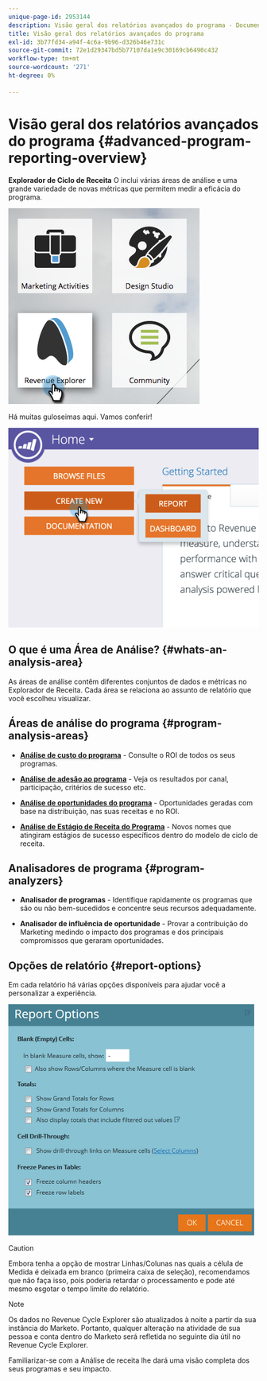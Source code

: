 ```yaml
---
unique-page-id: 2953144
description: Visão geral dos relatórios avançados do programa - Documentos do Marketo - Documentação do produto
title: Visão geral dos relatórios avançados do programa
exl-id: 3b77fd34-a94f-4c6a-9b96-d326b46e731c
source-git-commit: 72e1d29347bd5b77107da1e9c30169cb6490c432
workflow-type: tm+mt
source-wordcount: '271'
ht-degree: 0%

---
```


# Visão geral dos relatórios avançados do programa {#advanced-program-reporting-overview}

**Explorador de Ciclo de Receita** O inclui várias áreas de análise e uma grande variedade de novas métricas que permitem medir a eficácia do programa.

![](assets/rev.png)

Há muitas guloseimas aqui. Vamos conferir!

![](assets/image2015-4-30-10-3a15-3a17.png)

## O que é uma Área de Análise? {#whats-an-analysis-area}

As áreas de análise contêm diferentes conjuntos de dados e métricas no Explorador de Receita. Cada área se relaciona ao assunto de relatório que você escolheu visualizar.

## Áreas de análise do programa {#program-analysis-areas}

* **[Análise de custo do programa](understanding-the-program-cost-analysis-area.md)** - Consulte o ROI de todos os seus programas.

* **[Análise de adesão ao programa](understanding-the-program-membership-analysis-area.md)** - Veja os resultados por canal, participação, critérios de sucesso etc.

* **[Análise de oportunidades do programa](understanding-the-program-opportunity-analysis-area.md)** - Oportunidades geradas com base na distribuição, nas suas receitas e no ROI.

* **[Análise de Estágio de Receita do Programa](understanding-the-program-revenue-stage-analysis-area.md)** - Novos nomes que atingiram estágios de sucesso específicos dentro do modelo de ciclo de receita.

## Analisadores de programa {#program-analyzers}

* **Analisador de programas** - Identifique rapidamente os programas que são ou não bem-sucedidos e concentre seus recursos adequadamente.

* **Analisador de influência de oportunidade** - Provar a contribuição do Marketing medindo o impacto dos programas e dos principais compromissos que geraram oportunidades.

## Opções de relatório {#report-options}

Em cada relatório há várias opções disponíveis para ajudar você a personalizar a experiência.

![](assets/report-options.png)

>[!CAUTION]
>
>Embora tenha a opção de mostrar Linhas/Colunas nas quais a célula de Medida é deixada em branco (primeira caixa de seleção), recomendamos que não faça isso, pois poderia retardar o processamento e pode até mesmo esgotar o tempo limite do relatório.

>[!NOTE]
>
>Os dados no Revenue Cycle Explorer são atualizados à noite a partir da sua instância do Marketo. Portanto, qualquer alteração na atividade de sua pessoa e conta dentro do Marketo será refletida no seguinte dia útil no Revenue Cycle Explorer.

Familiarizar-se com a Análise de receita lhe dará uma visão completa dos seus programas e seu impacto.
